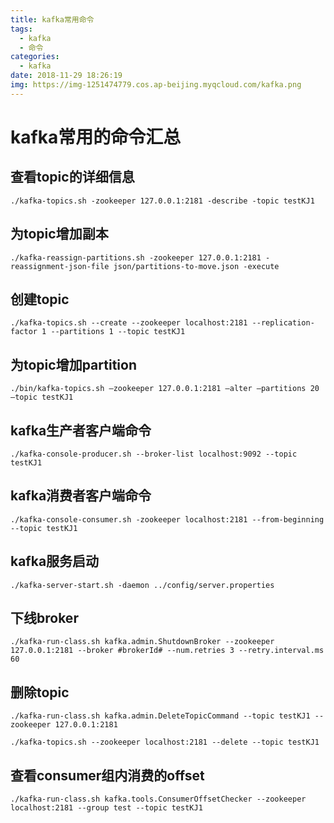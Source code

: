 ```yaml
---
title: kafka常用命令
tags:
  - kafka
  - 命令
categories:
  - kafka
date: 2018-11-29 18:26:19
img: https://img-1251474779.cos.ap-beijing.myqcloud.com/kafka.png
---
```


# kafka常用的命令汇总



## 查看topic的详细信息  

`./kafka-topics.sh -zookeeper 127.0.0.1:2181 -describe -topic testKJ1  `

## 为topic增加副本  

`./kafka-reassign-partitions.sh -zookeeper 127.0.0.1:2181 -reassignment-json-file json/partitions-to-move.json -execute  `

## 创建topic 

`./kafka-topics.sh --create --zookeeper localhost:2181 --replication-factor 1 --partitions 1 --topic testKJ1  `

## 为topic增加partition  

`./bin/kafka-topics.sh –zookeeper 127.0.0.1:2181 –alter –partitions 20 –topic testKJ1  `

## kafka生产者客户端命令  

`./kafka-console-producer.sh --broker-list localhost:9092 --topic testKJ1  `

## kafka消费者客户端命令  

`./kafka-console-consumer.sh -zookeeper localhost:2181 --from-beginning --topic testKJ1  `

## kafka服务启动  

`./kafka-server-start.sh -daemon ../config/server.properties   `

## 下线broker  

`./kafka-run-class.sh kafka.admin.ShutdownBroker --zookeeper 127.0.0.1:2181 --broker #brokerId# --num.retries 3 --retry.interval.ms 60  `

## 删除topic  
`./kafka-run-class.sh kafka.admin.DeleteTopicCommand --topic testKJ1 --zookeeper 127.0.0.1:2181  `

`./kafka-topics.sh --zookeeper localhost:2181 --delete --topic testKJ1  `

## 查看consumer组内消费的offset  

`./kafka-run-class.sh kafka.tools.ConsumerOffsetChecker --zookeeper localhost:2181 --group test --topic testKJ1`
